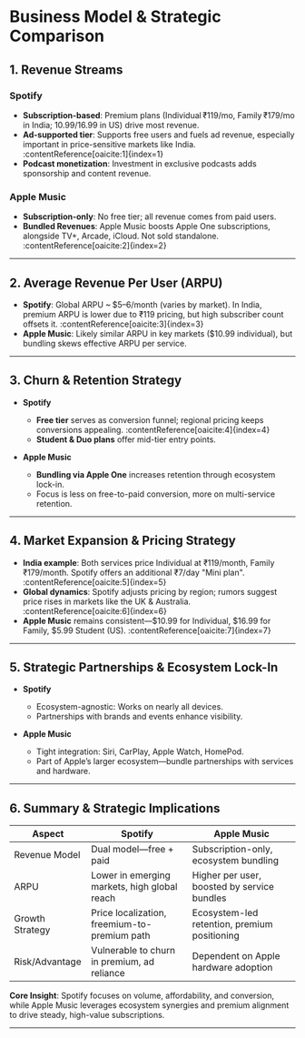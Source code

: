 # Business Model & Strategic Comparison

## 1. Revenue Streams

### Spotify
- **Subscription-based**: Premium plans (Individual ₹119/mo, Family ₹179/mo in India; $10.99/$16.99 in US) drive most revenue.
- **Ad-supported tier**: Supports free users and fuels ad revenue, especially important in price-sensitive markets like India. :contentReference[oaicite:1]{index=1}
- **Podcast monetization**: Investment in exclusive podcasts adds sponsorship and content revenue.

### Apple Music
- **Subscription-only**: No free tier; all revenue comes from paid users.
- **Bundled Revenues**: Apple Music boosts Apple One subscriptions, alongside TV+, Arcade, iCloud. Not sold standalone. :contentReference[oaicite:2]{index=2}

---

## 2. Average Revenue Per User (ARPU)

- **Spotify**: Global ARPU ~ $5–6/month (varies by market). In India, premium ARPU is lower due to ₹119 pricing, but high subscriber count offsets it. :contentReference[oaicite:3]{index=3}  
- **Apple Music**: Likely similar ARPU in key markets ($10.99 individual), but bundling skews effective ARPU per service.

---

## 3. Churn & Retention Strategy

- **Spotify**
  - **Free tier** serves as conversion funnel; regional pricing keeps conversions appealing. :contentReference[oaicite:4]{index=4}
  - **Student & Duo plans** offer mid-tier entry points.

- **Apple Music**
  - **Bundling via Apple One** increases retention through ecosystem lock-in.
  - Focus is less on free-to-paid conversion, more on multi-service retention.

---

## 4. Market Expansion & Pricing Strategy

- **India example**: Both services price Individual at ₹119/month, Family ₹179/month. Spotify offers an additional ₹7/day "Mini plan". :contentReference[oaicite:5]{index=5}  
- **Global dynamics**: Spotify adjusts pricing by region; rumors suggest price rises in markets like the UK & Australia. :contentReference[oaicite:6]{index=6}  
- **Apple Music** remains consistent—$10.99 for Individual, $16.99 for Family, $5.99 Student (US). :contentReference[oaicite:7]{index=7}

---

## 5. Strategic Partnerships & Ecosystem Lock-In

- **Spotify**
  - Ecosystem-agnostic: Works on nearly all devices.
  - Partnerships with brands and events enhance visibility.

- **Apple Music**
  - Tight integration: Siri, CarPlay, Apple Watch, HomePod.
  - Part of Apple’s larger ecosystem—bundle partnerships with services and hardware.

---

## 6. Summary & Strategic Implications

| Aspect           | Spotify                                        | Apple Music                                       |
|------------------|------------------------------------------------|---------------------------------------------------|
| Revenue Model    | Dual model—free + paid                        | Subscription-only, ecosystem bundling            |
| ARPU             | Lower in emerging markets, high global reach  | Higher per user, boosted by service bundles       |
| Growth Strategy  | Price localization, freemium-to-premium path  | Ecosystem-led retention, premium positioning     |
| Risk/Advantage   | Vulnerable to churn in premium, ad reliance   | Dependent on Apple hardware adoption             |

**Core Insight**: Spotify focuses on volume, affordability, and conversion, while Apple Music leverages ecosystem synergies and premium alignment to drive steady, high-value subscriptions.

---

